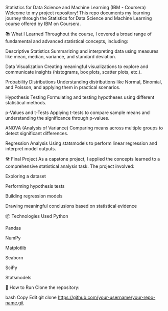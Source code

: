 Statistics for Data Science and Machine Learning (IBM - Coursera)
Welcome to my project repository!
This repo documents my learning journey through the Statistics for Data Science and Machine Learning course offered by IBM on Coursera.

📚 What I Learned
Throughout the course, I covered a broad range of fundamental and advanced statistical concepts, including:

Descriptive Statistics
Summarizing and interpreting data using measures like mean, median, variance, and standard deviation.

Data Visualization
Creating meaningful visualizations to explore and communicate insights (histograms, box plots, scatter plots, etc.).

Probability Distributions
Understanding distributions like Normal, Binomial, and Poisson, and applying them in practical scenarios.

Hypothesis Testing
Formulating and testing hypotheses using different statistical methods.

p-Values and t-Tests
Applying t-tests to compare sample means and understanding the significance through p-values.

ANOVA (Analysis of Variance)
Comparing means across multiple groups to detect significant differences.

Regression Analysis
Using statsmodels to perform linear regression and interpret model outputs.

🛠 Final Project
As a capstone project, I applied the concepts learned to a comprehensive statistical analysis task.
The project involved:

Exploring a dataset

Performing hypothesis tests

Building regression models

Drawing meaningful conclusions based on statistical evidence

📦 Technologies Used
Python

Pandas

NumPy

Matplotlib

Seaborn

SciPy

Statsmodels

🚀 How to Run
Clone the repository:

bash
Copy
Edit
git clone https://github.com/your-username/your-repo-name.git
